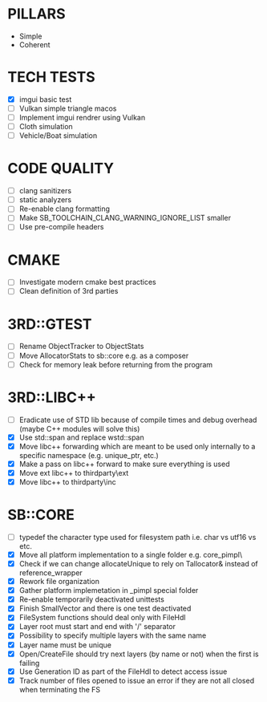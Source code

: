 # PILLARS

- Simple
- Coherent

# TECH TESTS

- [x] imgui basic test
- [ ] Vulkan simple triangle macos
- [ ] Implement imgui rendrer using Vulkan
- [ ] Cloth simulation
- [ ] Vehicle/Boat simulation

# CODE QUALITY

- [ ] clang sanitizers
- [ ] static analyzers
- [ ] Re-enable clang formatting
- [ ] Make SB_TOOLCHAIN_CLANG_WARNING_IGNORE_LIST smaller
- [ ] Use pre-compile headers

# CMAKE

- [ ] Investigate modern cmake best practices
- [ ] Clean definition of 3rd parties

# 3RD::GTEST

- [ ] Rename ObjectTracker to ObjectStats
- [ ] Move AllocatorStats to sb::core e.g. as a composer
- [ ] Check for memory leak before returning from the program

# 3RD::LIBC++

- [ ] Eradicate use of STD lib because of compile times and debug overhead (maybe C++ modules will solve this)
- [x] Use std::span and replace wstd::span 
- [x] Move libc++ forwarding which are meant to be used only internally to a specific namespace (e.g. unique_ptr, etc.)
- [x] Make a pass on libc++ forward to make sure everything is used
- [x] Move ext libc++ to thirdparty\ext
- [x] Move libc++ to thirdparty\inc

# SB::CORE

- [ ] typedef the character type used for filesystem path i.e. char vs utf16 vs etc.
- [x] Move all platform implementation to a single folder e.g. core\_pimpl\
- [x] Check if we can change allocateUnique to rely on Tallocator& instead of reference_wrapper
- [x] Rework file organization
- [x] Gather platform implemetation in _pimpl special folder
- [x] Re-enable temporarily deactivated unittests
- [x] Finish SmallVector and there is one test deactivated
- [x] FileSystem functions should deal only with FileHdl
- [x] Layer root must start and end with '/' separator
- [x] Possibility to specify multiple layers with the same name
- [x] Layer name must be unique
- [x] Open/CreateFile should try next layers (by name or not) when the first is failing
- [x] Use Generation ID as part of the FileHdl to detect access issue
- [x] Track number of files opened to issue an error if they are not all closed when terminating the FS
